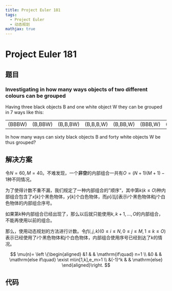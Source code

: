 ```yaml
---
title: Project Euler 181
tags:
  - Project Euler
  - 动态规划
mathjax: true
---
```

<escape><!-- more --></escape>
    

# Project Euler 181
## 题目
### Investigating in how many ways objects of two different colours can be grouped

Having three black objects B and one white object W they can be grouped in 7 ways like this:

||||||||
|-|-|-|-|-|-|-|
|(BBBW)|(B,BBW)|(B,B,BW)|(B,B,B,W)|(B,BB,W)|(BBB,W)|(BB,BW)|

In how many ways can sixty black objects B and forty white objects W be  thus grouped?


## 解决方案

令$N=60,M=40$。不难发现，一个**非空**的内部组合一共有$O=(N+1)(M+1)-1$种不同情况。

为了使得计数不重不漏，我们规定了一种内部组合的”顺序“，其中第$k(k\le O)$种内部组合包含了$x[k]$个黑色物体，$y[k]$个白色物体，而$p[i][j]$表示$i$个黑色物体和$j$个白色物体的内部组合序号。

如果第$k$种内部组合已经出现了，那么以后就只能使用$k,k+1,\dots,O$的内部组合，不能再使用以前的组合。

那么，使用动态规划的方法进行计数。令$f(i,j,k)(0\le i\le N,0\le j\le M,1\le k\le O)$表示已经使用了$i$个黑色物体和$j$个白色物体，内部组合使用序号已经到达了$k$的情况。


$$
\mu(n)=
\left \{\begin{aligned}
  &1 & & \mathrm{if\quad} n=1 \\
  &0 & & \mathrm{else if\quad} \exist m\in[1,k],e_m>1 \\
  &(-1)^k & & \mathrm{else}
\end{aligned}\right.
$$

## 代码


